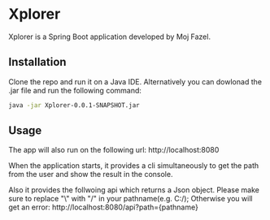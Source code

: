 # Xplorer

Xplorer is a Spring Boot application developed by Moj Fazel. 

## Installation

Clone the repo and run it on a Java IDE. Alternatively you can dowlonad the .jar file and run the following command:

```bash
java -jar Xplorer-0.0.1-SNAPSHOT.jar

```

## Usage
The app will also run on the following url:
http://localhost:8080

When the application starts, it provides a cli simultaneously to get the path from the user and show the result in the console.

Also it provides the follwoing api which returns a Json object. Please make sure to replace "\\" with "/" in your pathname(e.g. C:/); Otherwise you will get an error:
http://localhost:8080/api?path={pathname} 

